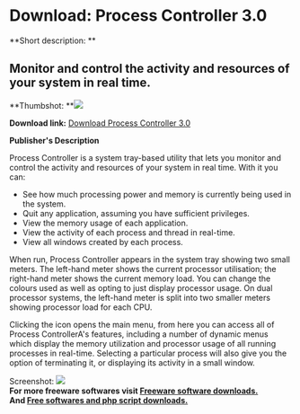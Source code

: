 # Download: Process Controller 3.0

**Short description: **

## Monitor and control the activity and resources of your system in real time.

  
**Thumbshot: **![](http://www.freewarefiles.com/screenshot/processcontroller_md.gif)   
  
**Download link:** [Download Process Controller 3.0](http://freesoftwares.boysofts.com/Process-Controller_program_19308.html)  
  

**Publisher's Description**  
  

Process Controller is a system tray-based utility that lets you monitor and
control the activity and resources of your system in real time. With it you
can:

  * See how much processing power and memory is currently being used in the system. 
  * Quit any application, assuming you have sufficient privileges. 
  * View the memory usage of each application. 
  * View the activity of each process and thread in real-time. 
  * View all windows created by each process. 

When run, Process Controller appears in the system tray showing two small
meters. The left-hand meter shows the current processor utilisation; the
right-hand meter shows the current memory load. You can change the colours
used as well as opting to just display processor usage. On dual processor
systems, the left-hand meter is split into two smaller meters showing
processor load for each CPU.

Clicking the icon opens the main menu, from here you can access all of Process
ControllerA's features, including a number of dynamic menus which display the
memory utilization and processor usage of all running processes in real-time.
Selecting a particular process will also give you the option of terminating
it, or displaying its activity in a small window.

  
  
Screenshot: ![](http://www.freewarefiles.com/screenshot/processcontroller.gif)  
**For more freeware softwares visit [Freeware software downloads.](http://freesoftwares.boysofts.com/)**   
**And [Free softwares and php script downloads.](http://www.boysofts.com/)**

